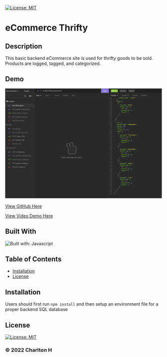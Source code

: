 [![License: MIT](https://img.shields.io/badge/License-MIT-yellow.svg)](https://opensource.org/licenses/MIT)

# eCommerce Thrifty

## Description

This basic backend eCommerce site is used for thrifty goods to be sold. Products are logged, tagged, and categorized.

## Demo

![demo](./assets/images/ecommerce-demo.PNG)

[View GitHub Here](https://github.com/Charlton-H/ecommerce-thrifty)

[View Video Demo Here](https://drive.google.com/file/d/1UVn9DVpGMDyRU0CgejYhvnajwDQtgd3H/view?usp=sharing)

## Built With

![Built with: Javascript](https://img.shields.io/badge/JavaScript-323330?style=for-the-badge&logo=javascript&logoColor=F7DF1E)

## Table of Contents

- [Installation](#Installation)
- [License](#License)

## Installation

Users should first run `npm install` and then setup an environment file for a proper backend SQL database

## License

[![License: MIT](https://img.shields.io/badge/License-MIT-yellow.svg)](https://opensource.org/licenses/MIT)

### &copy; 2022 Charlton H
